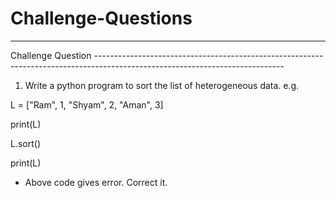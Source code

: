 # Challenge-Questions
----------------------------------------------------------------------------------------------------------------------------- 
Challenge Question ----------------------------------------------------------------------------------------------------------------------------- 
1. Write a python program to sort the list of heterogeneous data.
e.g.

L = ["Ram", 1, "Shyam", 2, "Aman", 3] 

print(L) 

L.sort() 

print(L) 

* Above code gives error. Correct it. 
